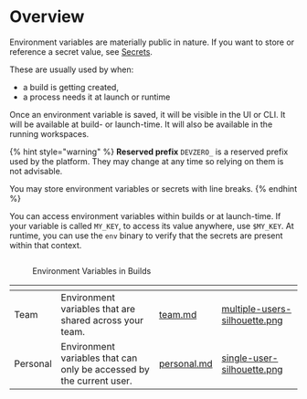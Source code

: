 # Overview

Environment variables are materially public in nature. If you want to store or reference a secret value, see [Secrets](secrets.md).

These are usually used by when:

* a build is getting created,
* a process needs it at launch or runtime

Once an environment variable is saved, it will be visible in the UI or CLI. It will be available at build- or launch-time. It will also be available in the running workspaces.

{% hint style="warning" %}
**Reserved prefix** `DEVZERO_` is a reserved prefix used by the platform. They may change at any time so relying on them is not advisable.

You may store environment variables or secrets with line breaks.
{% endhint %}

You can access environment variables within builds or at launch-time. If your variable is called `MY_KEY`, to access its value anywhere, use `$MY_KEY`. At runtime, you can use the `env` binary to verify that the secrets are present within that context.

<figure><img src="../.gitbook/assets/env-var-in-build.png" alt=""><figcaption><p>Environment Variables in Builds</p></figcaption></figure>

<table data-card-size="large" data-view="cards"><thead><tr><th></th><th></th><th data-hidden data-card-target data-type="content-ref"></th><th data-hidden data-card-cover data-type="files"></th></tr></thead><tbody><tr><td>Team</td><td>Environment variables that are shared across your team.</td><td><a href="team.md">team.md</a></td><td><a href="../.gitbook/assets/multiple-users-silhouette.png">multiple-users-silhouette.png</a></td></tr><tr><td>Personal</td><td>Environment variables that can only be accessed by the current user.</td><td><a href="personal.md">personal.md</a></td><td><a href="../.gitbook/assets/single-user-silhouette.png">single-user-silhouette.png</a></td></tr></tbody></table>

